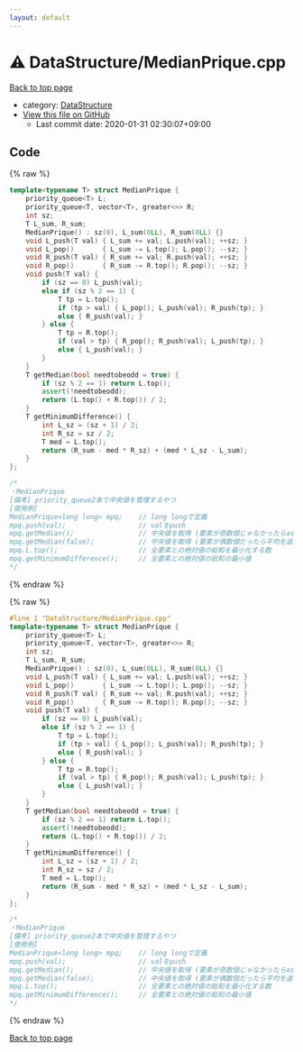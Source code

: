 ```yaml
---
layout: default
---
```


<!-- mathjax config similar to math.stackexchange -->
<script type="text/javascript" async
  src="https://cdnjs.cloudflare.com/ajax/libs/mathjax/2.7.5/MathJax.js?config=TeX-MML-AM_CHTML">
</script>
<script type="text/x-mathjax-config">
  MathJax.Hub.Config({
    TeX: { equationNumbers: { autoNumber: "AMS" }},
    tex2jax: {
      inlineMath: [ ['$','$'] ],
      processEscapes: true
    },
    "HTML-CSS": { matchFontHeight: false },
    displayAlign: "left",
    displayIndent: "2em"
  });
</script>

<script type="text/javascript" src="https://cdnjs.cloudflare.com/ajax/libs/jquery/3.4.1/jquery.min.js"></script>
<script src="https://cdn.jsdelivr.net/npm/jquery-balloon-js@1.1.2/jquery.balloon.min.js" integrity="sha256-ZEYs9VrgAeNuPvs15E39OsyOJaIkXEEt10fzxJ20+2I=" crossorigin="anonymous"></script>
<script type="text/javascript" src="../../assets/js/copy-button.js"></script>
<link rel="stylesheet" href="../../assets/css/copy-button.css" />


# :warning: DataStructure/MedianPrique.cpp

<a href="../../index.html">Back to top page</a>

* category: <a href="../../index.html#5e248f107086635fddcead5bf28943fc">DataStructure</a>
* <a href="{{ site.github.repository_url }}/blob/master/DataStructure/MedianPrique.cpp">View this file on GitHub</a>
    - Last commit date: 2020-01-31 02:30:07+09:00




## Code

<a id="unbundled"></a>
{% raw %}
```cpp
template<typename T> struct MedianPrique {
    priority_queue<T> L;
    priority_queue<T, vector<T>, greater<>> R;
    int sz;
    T L_sum, R_sum;
    MedianPrique() : sz(0), L_sum(0LL), R_sum(0LL) {}
    void L_push(T val) { L_sum += val; L.push(val); ++sz; }
    void L_pop()       { L_sum -= L.top(); L.pop(); --sz; }
    void R_push(T val) { R_sum += val; R.push(val); ++sz; }
    void R_pop()       { R_sum -= R.top(); R.pop(); --sz; }
    void push(T val) {
        if (sz == 0) L_push(val);
        else if (sz % 2 == 1) {
            T tp = L.top();
            if (tp > val) { L_pop(); L_push(val); R_push(tp); }
            else { R_push(val); }
        } else {
            T tp = R.top();
            if (val > tp) { R_pop(); R_push(val); L_push(tp); }
            else { L_push(val); }
        }
    }
    T getMedian(bool needtobeodd = true) {
        if (sz % 2 == 1) return L.top();
        assert(!needtobeodd);
        return (L.top() + R.top()) / 2;
    }
    T getMinimumDifference() {
        int L_sz = (sz + 1) / 2;
        int R_sz = sz / 2;
        T med = L.top();
        return (R_sum - med * R_sz) + (med * L_sz - L_sum);
    }
};

/*
・MedianPrique
[備考] priority_queue2本で中央値を管理するやつ
[使用例]
MedianPrique<long long> mpq;    // long longで定義
mpq.push(val);                  // valをpush
mpq.getMedian();                // 中央値を取得 (要素が奇数個じゃなかったらassert)
mpq.getMedian(false);           // 中央値を取得 (要素が偶数個だったら平均を返す)
mpq.L.top();                    // 全要素との絶対値の総和を最小化する数
mpq.getMinimumDifference();     // 全要素との絶対値の総和の最小値
*/

```
{% endraw %}

<a id="bundled"></a>
{% raw %}
```cpp
#line 1 "DataStructure/MedianPrique.cpp"
template<typename T> struct MedianPrique {
    priority_queue<T> L;
    priority_queue<T, vector<T>, greater<>> R;
    int sz;
    T L_sum, R_sum;
    MedianPrique() : sz(0), L_sum(0LL), R_sum(0LL) {}
    void L_push(T val) { L_sum += val; L.push(val); ++sz; }
    void L_pop()       { L_sum -= L.top(); L.pop(); --sz; }
    void R_push(T val) { R_sum += val; R.push(val); ++sz; }
    void R_pop()       { R_sum -= R.top(); R.pop(); --sz; }
    void push(T val) {
        if (sz == 0) L_push(val);
        else if (sz % 2 == 1) {
            T tp = L.top();
            if (tp > val) { L_pop(); L_push(val); R_push(tp); }
            else { R_push(val); }
        } else {
            T tp = R.top();
            if (val > tp) { R_pop(); R_push(val); L_push(tp); }
            else { L_push(val); }
        }
    }
    T getMedian(bool needtobeodd = true) {
        if (sz % 2 == 1) return L.top();
        assert(!needtobeodd);
        return (L.top() + R.top()) / 2;
    }
    T getMinimumDifference() {
        int L_sz = (sz + 1) / 2;
        int R_sz = sz / 2;
        T med = L.top();
        return (R_sum - med * R_sz) + (med * L_sz - L_sum);
    }
};

/*
・MedianPrique
[備考] priority_queue2本で中央値を管理するやつ
[使用例]
MedianPrique<long long> mpq;    // long longで定義
mpq.push(val);                  // valをpush
mpq.getMedian();                // 中央値を取得 (要素が奇数個じゃなかったらassert)
mpq.getMedian(false);           // 中央値を取得 (要素が偶数個だったら平均を返す)
mpq.L.top();                    // 全要素との絶対値の総和を最小化する数
mpq.getMinimumDifference();     // 全要素との絶対値の総和の最小値
*/

```
{% endraw %}

<a href="../../index.html">Back to top page</a>

